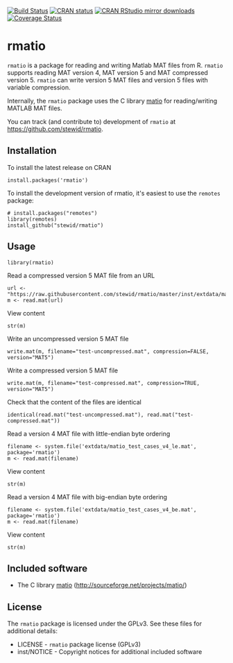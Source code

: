 [![Build Status](https://travis-ci.org/stewid/rmatio.svg)](https://travis-ci.org/stewid/rmatio)
[![CRAN status](http://www.r-pkg.org/badges/version/rmatio)](http://cran.r-project.org/web/packages/rmatio/index.html)
[![CRAN RStudio mirror downloads](http://cranlogs.r-pkg.org/badges/last-month/rmatio)](http://cran.r-project.org/web/packages/rmatio/index.html)
[![Coverage Status](https://coveralls.io/repos/github/stewid/rmatio/badge.svg?branch=master)](https://coveralls.io/github/stewid/rmatio?branch=master)

rmatio
======

`rmatio` is a package for reading and writing Matlab MAT files from
R. `rmatio` supports reading MAT version 4, MAT version 5 and MAT
compressed version 5. `rmatio` can write version 5 MAT files and
version 5 files with variable compression.

Internally, the `rmatio` package uses the C library
[matio](http://sourceforge.net/projects/matio/) for reading/writing
MATLAB MAT files.

You can track (and contribute to) development of `rmatio`
at https://github.com/stewid/rmatio.

Installation
------------

To install the latest release on CRAN

```
install.packages('rmatio')
```

To install the development version of rmatio, it's easiest to use the
`remotes` package:

```
# install.packages("remotes")
library(remotes)
install_github("stewid/rmatio")
```

Usage
-----

```
library(rmatio)
```

Read a compressed version 5 MAT file from an URL

```
url <- "https://raw.githubusercontent.com/stewid/rmatio/master/inst/extdata/matio_test_cases_compressed_le.mat"
m <- read.mat(url)
```

View content

```
str(m)
```

Write an uncompressed version 5 MAT file

```
write.mat(m, filename="test-uncompressed.mat", compression=FALSE, version="MAT5")
```

Write a compressed version 5 MAT file

```
write.mat(m, filename="test-compressed.mat", compression=TRUE, version="MAT5")
```

Check that the content of the files are identical

```
identical(read.mat("test-uncompressed.mat"), read.mat("test-compressed.mat"))
```

Read a version 4 MAT file with little-endian byte ordering

```
filename <- system.file('extdata/matio_test_cases_v4_le.mat', package='rmatio')
m <- read.mat(filename)
```

View content

```
str(m)
```

Read a version 4 MAT file with big-endian byte ordering

```
filename <- system.file('extdata/matio_test_cases_v4_be.mat', package='rmatio')
m <- read.mat(filename)
```

View content

```
str(m)
```

Included software
-----------------

- The C library [matio](http://sourceforge.net/projects/matio/) (http://sourceforge.net/projects/matio/)

License
-------

The `rmatio` package is licensed under the GPLv3. See these files for
additional details:

- LICENSE     - `rmatio` package license (GPLv3)
- inst/NOTICE - Copyright notices for additional included software
